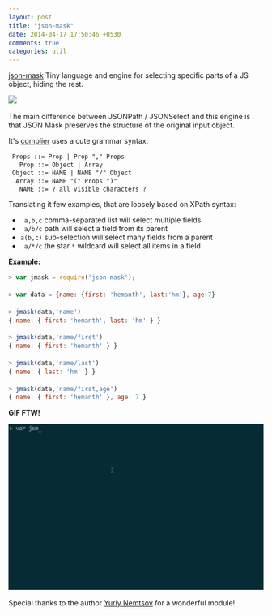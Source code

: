 ```yaml
---
layout: post
title: "json-mask"
date: 2014-04-17 17:50:46 +0530
comments: true
categories: util
---
```


[json-mask](https://github.com/nemtsov/json-mask) Tiny language and engine for selecting specific parts of a JS object, hiding the rest.

![](https://raw.github.com/nemtsov/json-mask/master/logo.png)

The main difference between JSONPath / JSONSelect and this engine is that JSON Mask preserves the structure of the original input object.


It's [complier](https://github.com/nemtsov/json-mask/blob/master/lib/compiler.js) uses a cute grammar syntax:

```
 Props ::= Prop | Prop "," Props
   Prop ::= Object | Array
 Object ::= NAME | NAME "/" Object
  Array ::= NAME "(" Props ")"
   NAME ::= ? all visible characters ?
```

Translating it few examples, that are loosely based on XPath syntax:

- ` a,b,c` comma-separated list will select multiple fields
- ` a/b/c` path will select a field from its parent
- `a(b,c)` sub-selection will select many fields from a parent
- ` a/*/c` the star `*` wildcard will select all items in a field

__Example:__

```javascript
> var jmask = require('json-mask');

> var data = {name: {first: 'hemanth', last:'hm'}, age:7}

> jmask(data,'name')
{ name: { first: 'hemanth', last: 'hm' } }

> jmask(data,'name/first')
{ name: { first: 'hemanth' } }

> jmask(data,'name/last')
{ name: { last: 'hm' } }

> jmask(data,'name/first,age')
{ name: { first: 'hemanth' }, age: 7 }
```

__GIF FTW!__

![json-mask](/images/json-mask/json-mask.gif)


Special thanks to the author [Yuriy Nemtsov](http://yuriynemtsov.com) for a wonderful module!